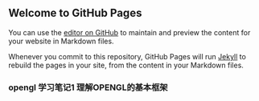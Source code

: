 ## Welcome to GitHub Pages

You can use the [editor on GitHub](https://github.com/regmorg/github.io/edit/gh-pages/index.md) to maintain and preview the content for your website in Markdown files.

Whenever you commit to this repository, GitHub Pages will run [Jekyll](https://jekyllrb.com/) to rebuild the pages in your site, from the content in your Markdown files.

### opengl 学习笔记1 理解OPENGL的基本框架
